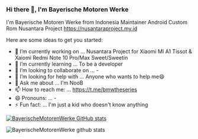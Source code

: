 ### Hi there 👋, I'm Bayerische Motoren Werke

I'm Bayerische Motoren Werke from Indonesia Maintainer Android Custom Rom Nusantara Project https://nusantaraproject.my.id

Here are some ideas to get you started:

- 🔭 I’m currently working on ... Nusantara Project for Xiaomi MI A1 Tissot & Xaiomi Redmi Note 10 Pro/Max Sweet/Sweetin
- 🌱 I’m currently learning ... To be a developer
- 👯 I’m looking to collaborate on ... -
- 🤔 I’m looking for help with ... Anyone who wants to help me😄
- 💬 Ask me about ... I'm NooB
- 📫 How to reach me: ... https://t.me/bmwtheseries
- 😄 Pronouns: ... -
- ⚡ Fun fact: ... I'm just a kid who doesn't know anything

[![BayerischeMotorenWerke GitHub stats](https://github-readme-stats.vercel.app/api?username=BayerischeMotorenWerke)](https://github.com/anuraghazra/github-readme-stats)

![BayerischeMotorenWerke github stats](https://github-stats-alpha.vercel.app/api/?username=BayerischeMotorenWerke&cc=FFFFFF&ic=DF7431&bc=FFFFFF&tc=000000)

